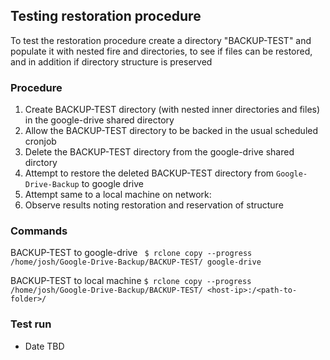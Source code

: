## Testing restoration procedure

To test the restoration procedure create a directory "BACKUP-TEST" and
populate it with nested fire and directories, to see if files can
be restored, and in addition if directory structure is preserved

###  Procedure

1. Create BACKUP-TEST directory (with nested inner directories and files)
in the google-drive shared directory
2. Allow the BACKUP-TEST directory to be backed in the usual scheduled cronjob
3. Delete the BACKUP-TEST directory from the google-drive shared dirctory
4. Attempt to restore the deleted BACKUP-TEST directory from `Google-Drive-Backup` to google drive
5. Attempt same to a local  machine on network:
6. Observe results noting restoration and reservation of structure

### Commands
BACKUP-TEST to google-drive
```	$ rclone copy --progress /home/josh/Google-Drive-Backup/BACKUP-TEST/ google-drive```

BACKUP-TEST to local machine
```$ rclone copy --progress /home/josh/Google-Drive-Backup/BACKUP-TEST/ <host-ip>:/<path-to-folder>/```


### Test run
- Date TBD
